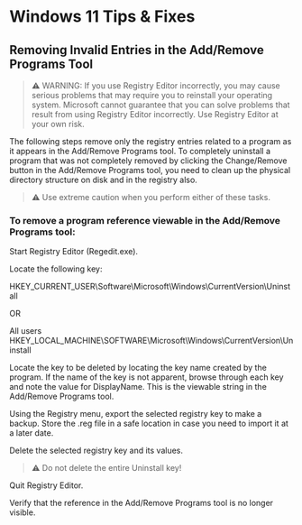 # Windows 11 Tips & Fixes

## Removing Invalid Entries in the Add/Remove Programs Tool

> :warning: WARNING: If you use Registry Editor incorrectly, you may cause serious problems that may require you to reinstall your operating system. Microsoft cannot guarantee that you can solve problems that result from using Registry Editor incorrectly. Use Registry Editor at your own risk.

The following steps remove only the registry entries related to a program as it appears in the Add/Remove Programs tool. To completely uninstall a program that was not completely removed by clicking the Change/Remove button in the Add/Remove Programs tool, you need to clean up the physical directory structure on disk and in the registry also.

> :warning: Use extreme caution when you perform either of these tasks.

### To remove a program reference viewable in the Add/Remove Programs tool:


Start Registry Editor (Regedit.exe).

Locate the following key:

HKEY_CURRENT_USER\Software\Microsoft\Windows\CurrentVersion\Uninstall​

OR​

All users​
HKEY_LOCAL_MACHINE\SOFTWARE\Microsoft\Windows\CurrentVersion\Uninstall

Locate the key to be deleted by locating the key name created by the program. If the name of the key is not apparent, browse through each key and note the value for DisplayName. This is the viewable string in the Add/Remove Programs tool.

Using the Registry menu, export the selected registry key to make a backup. Store the .reg file in a safe location in case you need to import it at a later date.

Delete the selected registry key and its values. 

> :warning: Do not delete the entire Uninstall key!

Quit Registry Editor.

Verify that the reference in the Add/Remove Programs tool is no longer visible.